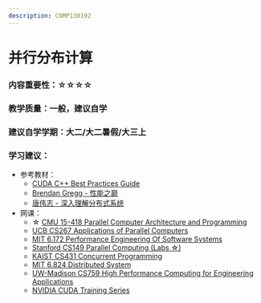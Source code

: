 ```yaml
---
description: COMP130192
---
```


# 并行分布计算

### 内容重要性：☆☆☆☆

### 教学质量：一般，建议自学

### 建议自学学期：大二/大二暑假/大三上

### 学习建议：

* 参考教材：
  * [CUDA C++ Best Practices Guide](https://docs.nvidia.com/cuda/cuda-c-best-practices-guide/index.html)
  * [Brendan Gregg - 性能之巅](https://book.douban.com/subject/35934902/)
  * [唐伟志 - 深入理解分布式系统](https://book.douban.com/subject/35794814/)
* 网课：
  * ☆ [CMU 15-418 Parallel Computer Architecture and Programming](https://csdiy.wiki/%E5%B9%B6%E8%A1%8C%E4%B8%8E%E5%88%86%E5%B8%83%E5%BC%8F%E7%B3%BB%E7%BB%9F/CS149/)
  * [UCB CS267 Applications of Parallel Computers](https://www.bilibili.com/video/BV1qV411q7RS)
  * [MIT 6.172 Performance Engineering Of Software Systems](https://ocw.mit.edu/courses/6-172-performance-engineering-of-software-systems-fall-2018/)
  * [Stanford CS149 Parallel Computing (Labs ☆)](https://gfxcourses.stanford.edu/cs149/fall23)
  * [KAIST CS431 Concurrent Programming](https://github.com/kaist-cp/cs431)
  * [MIT 6.824 Distributed System](https://csdiy.wiki/%E5%B9%B6%E8%A1%8C%E4%B8%8E%E5%88%86%E5%B8%83%E5%BC%8F%E7%B3%BB%E7%BB%9F/MIT6.824/)
  * [UW-Madison CS759 High Performance Computing for Engineering Applications](https://blog.ruipan.xyz/earlier-readings-and-notes/cs759-hpc-course-notes)
  * [NVIDIA CUDA Training Series](https://www.olcf.ornl.gov/cuda-training-series/)

